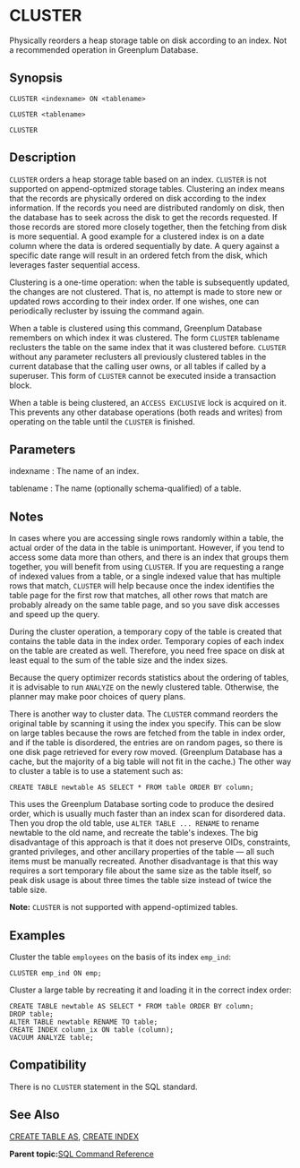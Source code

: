 # CLUSTER 

Physically reorders a heap storage table on disk according to an index. Not a recommended operation in Greenplum Database.

## Synopsis 

``` {#sql_command_synopsis}
CLUSTER <indexname> ON <tablename>

CLUSTER <tablename>

CLUSTER
```

## Description 

`CLUSTER` orders a heap storage table based on an index. `CLUSTER` is not supported on append-optmized storage tables. Clustering an index means that the records are physically ordered on disk according to the index information. If the records you need are distributed randomly on disk, then the database has to seek across the disk to get the records requested. If those records are stored more closely together, then the fetching from disk is more sequential. A good example for a clustered index is on a date column where the data is ordered sequentially by date. A query against a specific date range will result in an ordered fetch from the disk, which leverages faster sequential access.

Clustering is a one-time operation: when the table is subsequently updated, the changes are not clustered. That is, no attempt is made to store new or updated rows according to their index order. If one wishes, one can periodically recluster by issuing the command again.

When a table is clustered using this command, Greenplum Database remembers on which index it was clustered. The form `CLUSTER` tablename reclusters the table on the same index that it was clustered before. `CLUSTER` without any parameter reclusters all previously clustered tables in the current database that the calling user owns, or all tables if called by a superuser. This form of `CLUSTER` cannot be executed inside a transaction block.

When a table is being clustered, an `ACCESS EXCLUSIVE` lock is acquired on it. This prevents any other database operations \(both reads and writes\) from operating on the table until the `CLUSTER` is finished.

## Parameters 

indexname
:   The name of an index.

tablename
:   The name \(optionally schema-qualified\) of a table.

## Notes 

In cases where you are accessing single rows randomly within a table, the actual order of the data in the table is unimportant. However, if you tend to access some data more than others, and there is an index that groups them together, you will benefit from using `CLUSTER`. If you are requesting a range of indexed values from a table, or a single indexed value that has multiple rows that match, `CLUSTER` will help because once the index identifies the table page for the first row that matches, all other rows that match are probably already on the same table page, and so you save disk accesses and speed up the query.

During the cluster operation, a temporary copy of the table is created that contains the table data in the index order. Temporary copies of each index on the table are created as well. Therefore, you need free space on disk at least equal to the sum of the table size and the index sizes.

Because the query optimizer records statistics about the ordering of tables, it is advisable to run `ANALYZE` on the newly clustered table. Otherwise, the planner may make poor choices of query plans.

There is another way to cluster data. The `CLUSTER` command reorders the original table by scanning it using the index you specify. This can be slow on large tables because the rows are fetched from the table in index order, and if the table is disordered, the entries are on random pages, so there is one disk page retrieved for every row moved. \(Greenplum Database has a cache, but the majority of a big table will not fit in the cache.\) The other way to cluster a table is to use a statement such as:

```
CREATE TABLE newtable AS SELECT * FROM table ORDER BY column;
```

This uses the Greenplum Database sorting code to produce the desired order, which is usually much faster than an index scan for disordered data. Then you drop the old table, use `ALTER TABLE ... RENAME` to rename newtable to the old name, and recreate the table's indexes. The big disadvantage of this approach is that it does not preserve OIDs, constraints, granted privileges, and other ancillary properties of the table — all such items must be manually recreated. Another disadvantage is that this way requires a sort temporary file about the same size as the table itself, so peak disk usage is about three times the table size instead of twice the table size.

**Note:** `CLUSTER` is not supported with append-optimized tables.

## Examples 

Cluster the table `employees` on the basis of its index `emp_ind`:

```
CLUSTER emp_ind ON emp;
```

Cluster a large table by recreating it and loading it in the correct index order:

```
CREATE TABLE newtable AS SELECT * FROM table ORDER BY column;
DROP table;
ALTER TABLE newtable RENAME TO table;
CREATE INDEX column_ix ON table (column);
VACUUM ANALYZE table;
```

## Compatibility 

There is no `CLUSTER` statement in the SQL standard.

## See Also 

[CREATE TABLE AS](CREATE_TABLE_AS.html), [CREATE INDEX](CREATE_INDEX.html)

**Parent topic:**[SQL Command Reference](../sql_commands/sql_ref.html)

